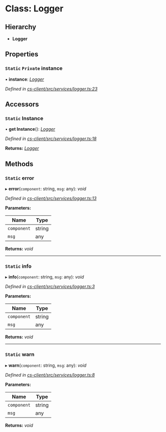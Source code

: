 # Class: Logger

## Hierarchy

* **Logger**

## Properties

### `Static` `Private` instance

▪ **instance**: *[Logger](_cs_client_src_services_logger_.logger.md)*

*Defined in [cs-client/src/services/logger.ts:23](https://github.com/RichardHovenkamp/csnext/blob/0e0b9b29/packages/cs-client/src/services/logger.ts#L23)*

## Accessors

### `Static` Instance

• **get Instance**(): *[Logger](_cs_client_src_services_logger_.logger.md)*

*Defined in [cs-client/src/services/logger.ts:18](https://github.com/RichardHovenkamp/csnext/blob/0e0b9b29/packages/cs-client/src/services/logger.ts#L18)*

**Returns:** *[Logger](_cs_client_src_services_logger_.logger.md)*

## Methods

### `Static` error

▸ **error**(`component`: string, `msg`: any): *void*

*Defined in [cs-client/src/services/logger.ts:13](https://github.com/RichardHovenkamp/csnext/blob/0e0b9b29/packages/cs-client/src/services/logger.ts#L13)*

**Parameters:**

Name | Type |
------ | ------ |
`component` | string |
`msg` | any |

**Returns:** *void*

___

### `Static` info

▸ **info**(`component`: string, `msg`: any): *void*

*Defined in [cs-client/src/services/logger.ts:3](https://github.com/RichardHovenkamp/csnext/blob/0e0b9b29/packages/cs-client/src/services/logger.ts#L3)*

**Parameters:**

Name | Type |
------ | ------ |
`component` | string |
`msg` | any |

**Returns:** *void*

___

### `Static` warn

▸ **warn**(`component`: string, `msg`: any): *void*

*Defined in [cs-client/src/services/logger.ts:8](https://github.com/RichardHovenkamp/csnext/blob/0e0b9b29/packages/cs-client/src/services/logger.ts#L8)*

**Parameters:**

Name | Type |
------ | ------ |
`component` | string |
`msg` | any |

**Returns:** *void*
